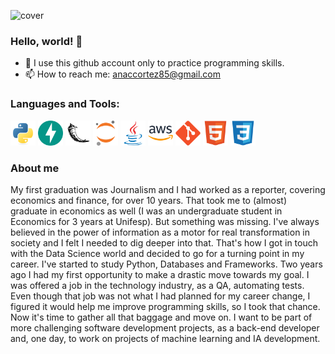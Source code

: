![cover](https://i.imgur.com/pLq6X8i.png)

### Hello, world! 👋
- :notebook: I use this github account only to practice programming skills.
- :mailbox: How to reach me: anaccortez85@gmail.com

<h3 align="left">Languages and Tools:</h3>
<p align="left"> 
<img src="https://github.com/devicons/devicon/blob/master/icons/python/python-original.svg" alt="python" width="40" height="40"/>
<img src="https://github.com/devicons/devicon/blob/master/icons/fastapi/fastapi-original.svg" alt="fastapi" width="40" height="40"/>
<img src="https://github.com/devicons/devicon/blob/master/icons/flask/flask-original.svg" alt="flask" width="40" height="40"/>
<img src="https://github.com/devicons/devicon/blob/master/icons/jupyter/jupyter-original.svg" alt="jupyter" width="40" height="40"/>
<img src="https://github.com/devicons/devicon/blob/master/icons/java/java-original.svg" alt="java" width="40" height="40"/>
<img src="https://github.com/devicons/devicon/blob/master/icons/amazonwebservices/amazonwebservices-original-wordmark.svg" alt="aws" width="40" height="40"/>
<img src="https://github.com/devicons/devicon/blob/master/icons/git/git-original.svg" alt="git" width="40" height="40"/>
<img src="https://github.com/devicons/devicon/blob/master/icons/html5/html5-original.svg" alt="html" width="40" height="40"/>
<img src="https://github.com/devicons/devicon/blob/master/icons/css3/css3-original.svg" alt="css" width="40" height="40"/>
</p>

### About me
My first graduation was Journalism and I had worked as a reporter, covering economics and finance, for over 10 years. That took me to (almost) graduate in economics as well (I was an undergraduate student in Economics for 3 years at Unifesp). 
But something was missing. I've always believed in the power of information as a motor for real transformation in society and I felt I needed to dig deeper into that. That's how I got in touch with the Data Science world and decided to go for a turning point in my career. 
I've started to study Python, Databases and Frameworks. Two years ago I had my first opportunity to make a drastic move towards my goal. I was offered a job in the technology industry, as a QA, automating tests. Even though that job was not what I had planned for my career change, I figured it would help me improve programming skills, so I took that chance.
Now it's time to gather all that baggage and move on. I want to be part of more challenging software development projects, as a back-end developer and, one day, to work on projects of machine learning and IA development.
